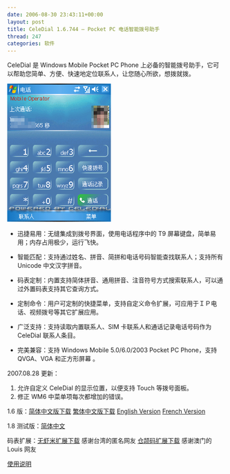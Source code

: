 ```yaml
---
date: 2006-08-30 23:43:11+00:00
layout: post
title: CeleDial 1.6.744 – Pocket PC 电话智能拨号助手
thread: 247
categories: 软件
---
```


CeleDial 是 Windows Mobile Pocket PC Phone 上必备的智能拨号助手，它可以帮助您简单、方便、快速地定位联系人，让您随心所欲，想拨就拨。

![ ](/assets/CeleDial.gif)

*  迅捷易用：无缝集成到拨号界面，使用电话程序中的 T9 屏幕键盘，简单易用；内存占用极少，运行飞快。

*  智能匹配：支持通过姓名、拼音、简拼和电话号码智能查找联系人；支持所有 Unicode 中文汉字拼音。

*  码表定制：内置支持简体拼音、通用拼音、注音符号方式搜索联系人，可以通过外置码表支持其它查询方式。

*  定制命令：用户可定制的快捷菜单，支持自定义命令扩展，可应用于ＩＰ电话、视频拨号等其它扩展应用。

*  广泛支持：支持读取内置联系人、SIM 卡联系人和通话记录电话号码作为 CeleDial 联系人条目。

*  完美兼容：支持 Windows Mobile 5.0/6.0/2003 Pocket PC Phone，支持 QVGA、VGA 和正方形屏幕 。

2007.08.28 更新：
1. 允许自定义 CeleDial 的显示位置，以便支持 Touch 等拨号面板。
2. 修正 WM6 中菜单项每次都增加的错误。

1.6 版：[简体中文版下载](/assets/CeleDial.CHS.rar) [繁体中文版下载](/assets/CeleDial.CHT.rar) [English Version](/assets/CeleDial.ENU.rar) [French Version](/assets/CeleDial.French.rar)

1.8 测试版：[简体中文](/assets/CeleDial.CAB)

码表扩展：[无虾米扩展下载](/assets/CeleDialWXM.rar) 感谢台湾的匿名网友 [仓颉码扩展下载](/assets/CeleDialCJM.rar) 感谢澳门的 Louis 网友

[使用说明](/assets/CeleDial.htm)
